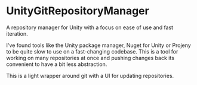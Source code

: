 # UnityGitRepositoryManager

A repository manager for Unity with a focus on ease of use and fast iteration.

I've found tools like the Unity package manager, Nuget for Unity or Projeny to be quite slow to use on a fast-changing codebase.
This is a tool for working on many repositories at once and pushing changes back its convenient to have a bit less abstraction.

This is a light wrapper around git with a UI for updating repositories.
